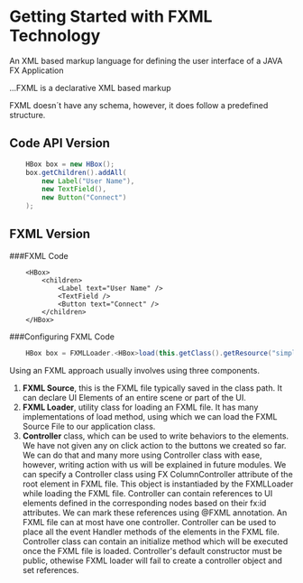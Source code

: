 # Getting Started with FXML Technology

An XML based markup language for defining the user interface of a JAVA FX Application 

...FXML is a declarative XML based markup

FXML doesn´t have any schema, however, it does follow a predefined 
structure. 

## Code API Version

```java
	HBox box = new HBox();
	box.getChildren().addAll(
		new Label("User Name"), 
		new TextField(), 
		new Button("Connect")
	);	
```

## FXML Version 

###FXML Code
```fxml 
	<HBox> 
		<children> 
			<Label text="User Name" />
			<TextField />
			<Button text="Connect" />
		</children>
	</HBox>  
```

###Configuring FXML Code 
```java
	HBox box = FXMLLoader.<HBox>load(this.getClass().getResource("simpleui.fxml"));
```

Using an FXML approach usually involves using three components. 

1. **FXML Source**, this is the FXML file typically saved in the class path. It can declare UI Elements of 
an entire scene or part of the UI.
2. **FXML Loader**, utility class for loading an FXML file. It has many implementations of load method, 
using which we can load the FXML Source File to our application class.
3. **Controller** class, which can be used to write behaviors to the elements. We have not given any on 
click action to the buttons we created so far. We can do that and many more using Controller class with 
ease, however, writing action with us will be explained in future modules. We can specify a Controller 
class using FX ColumnController attribute of the root element in FXML file. This object is 
instantiaded by the FXMLLoader while loading the FXML file. Controller can contain references to UI elements 
defined in the corresponding nodes based on their fx:id attributes. We can mark these references using @FXML annotation. 
An FXML file can at most have one controller. Controller can be used to place all the event Handler methods of the elements in 
the FXML file. Controller class can contain an initialize method which will be executed once the FXML file is loaded. 
Controller's default constructor must be public, othewise FXML loader will fail to create a controller object and 
set references. 



